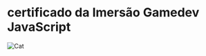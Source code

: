 # certificado da Imersão Gamedev JavaScript


![Cat](https://github.com/thiagokim17/dev_ninja/edit/master/certificado-master/ImersaoDev-Certificado.png)
